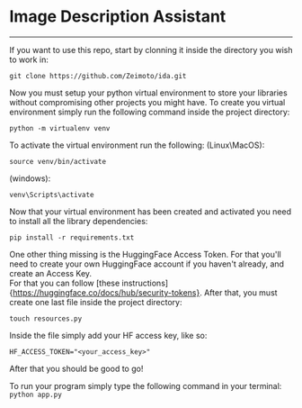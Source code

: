 # **Image Description Assistant**
---

If you want to use this repo, start by clonning it inside the directory you wish to work in:

`git clone https://github.com/Zeimoto/ida.git`

Now you must setup your python virtual environment to store your libraries without compromising other projects you might have.
To create you virtual environment simply run the following command inside the project directory:

`python -m virtualenv venv`

To activate the virtual environment run the following:
(Linux\MacOS):

`source venv/bin/activate`

(windows):

`venv\Scripts\activate`

Now that your virtual environment has been created and activated you need to install all the library dependencies:

`pip install -r requirements.txt`

One other thing missing is the HuggingFace Access Token. For that you'll need to create your own HuggingFace account if you haven't already, and create an Access Key.<br>
For that you can follow [these instructions]{https://huggingface.co/docs/hub/security-tokens}.
After that, you must create one last file inside the project directory:

`touch resources.py`

Inside the file simply add your HF access key, like so:

`HF_ACCESS_TOKEN="<your_access_key>"`

After that you should be good to go!

To run your program simply type the following command in your terminal:
`python app.py`
